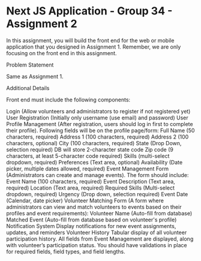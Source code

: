 # Next JS Application - Group 34 - Assignment 2

In this assignment, you will build the front end for the web or mobile application that you designed in Assignment 1. Remember, we are only focusing on the front end in this assignment.

Problem Statement

Same as Assignment 1.

Additional Details

Front end must include the following components:

Login (Allow volunteers and administrators to register if not registered yet)
User Registration (Initially only username (use email) and password)
User Profile Management (After registration, users should log in first to complete their profile). Following fields will be on the profile page/form:
Full Name (50 characters, required)
Address 1 (100 characters, required)
Address 2 (100 characters, optional)
City (100 characters, required)
State (Drop Down, selection required) DB will store 2-character state code
Zip code (9 characters, at least 5-character code required)
Skills (multi-select dropdown, required)
Preferences (Text area, optional)
Availability (Date picker, multiple dates allowed, required)
Event Management Form (Administrators can create and manage events). The form should include:
Event Name (100 characters, required)
Event Description (Text area, required)
Location (Text area, required)
Required Skills (Multi-select dropdown, required)
Urgency (Drop down, selection required)
Event Date (Calendar, date picker)
Volunteer Matching Form (A form where administrators can view and match volunteers to events based on their profiles and event requirements):
Volunteer Name (Auto-fill from database)
Matched Event (Auto-fill from database based on volunteer's profile)
Notification System
Display notifications for new event assignments, updates, and reminders
Volunteer History
Tabular display of all volunteer participation history. All fields from Event Management are displayed, along with volunteer’s participation status.
You should have validations in place for required fields, field types, and field lengths.
